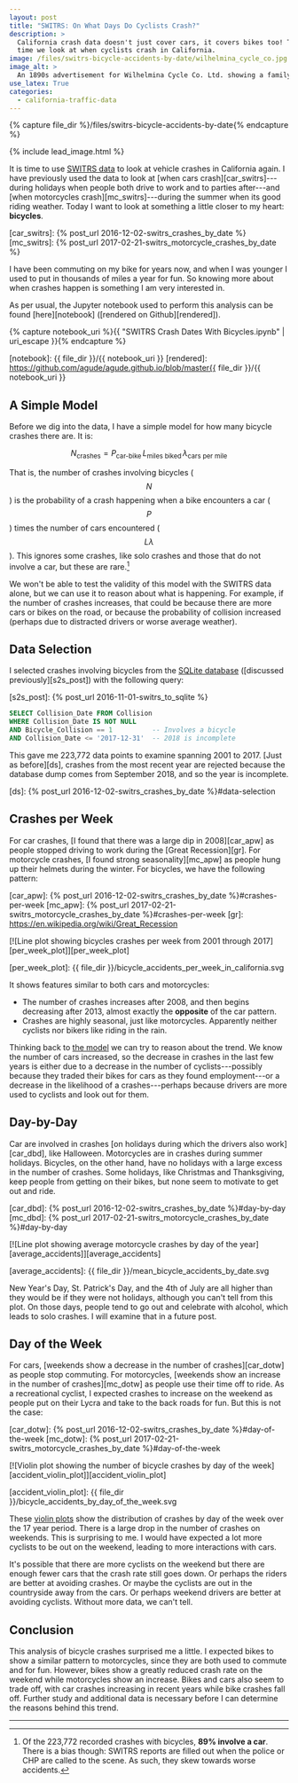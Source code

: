 ```yaml
---
layout: post
title: "SWITRS: On What Days Do Cyclists Crash?"
description: >
  California crash data doesn't just cover cars, it covers bikes too! This
  time we look at when cyclists crash in California.
image: /files/switrs-bicycle-accidents-by-date/wilhelmina_cycle_co.jpg
image_alt: >
  An 1890s advertisement for Wilhelmina Cycle Co. Ltd. showing a family on bicycles.
use_latex: True
categories: 
  - california-traffic-data 
---
```


{% capture file_dir %}/files/switrs-bicycle-accidents-by-date{% endcapture %}

{% include lead_image.html %}

It is time to use [SWITRS data][switrs] to look at vehicle crashes in
California again. I have previously used the data to look at [when cars
crash][car_switrs]---during holidays when people both drive to work and to
parties after---and [when motorcycles crash][mc_switrs]---during the summer
when its good riding weather. Today I want to look at something a little
closer to my heart: **bicycles**.

[switrs]: http://iswitrs.chp.ca.gov/Reports/jsp/userLogin.jsp
[car_switrs]: {% post_url 2016-12-02-switrs_crashes_by_date %}
[mc_switrs]: {% post_url 2017-02-21-switrs_motorcycle_crashes_by_date %}

I have been commuting on my bike for years now, and when I was younger I used
to put in thousands of miles a year for fun. So knowing more about when
crashes happen is something I am very interested in.

As per usual, the Jupyter notebook used to perform this analysis can be found
[here][notebook] ([rendered on Github][rendered]).

{% capture notebook_uri %}{{ "SWITRS Crash Dates With Bicycles.ipynb" | uri_escape }}{% endcapture %} 

[notebook]: {{ file_dir }}/{{ notebook_uri }}
[rendered]: https://github.com/agude/agude.github.io/blob/master{{ file_dir }}/{{ notebook_uri }}

## A Simple Model

Before we dig into the data, I have a simple model for how many bicycle
crashes there are. It is:

$$ N_{\textrm{crashes}} = P_{\textrm{car-bike}} \, L_{\textrm{miles biked}} \, \lambda_{\textrm{cars per mile}} $$

That is, the number of crashes involving bicycles ($$N$$) is the probability
of a crash happening when a bike encounters a car ($$P$$) times the number of
cars encountered ($$L \lambda$$). This ignores some crashes, like solo crashes
and those that do not involve a car, but these are rare.[^1]

We won't be able to test the validity of this model with the SWITRS data
alone, but we can use it to reason about what is happening. For example, if
the number of crashes increases, that could be because there are more cars or
bikes on the road, or because the probability of collision increased (perhaps
due to distracted drivers or worse average weather).

## Data Selection

I selected crashes involving bicycles from the [SQLite database][s2s]
([discussed previously][s2s_post]) with the following query:

[s2s]: https://github.com/agude/SWITRS-to-SQLite
[s2s_post]: {% post_url 2016-11-01-switrs_to_sqlite %}

```sql
SELECT Collision_Date FROM Collision
WHERE Collision_Date IS NOT NULL
AND Bicycle_Collision == 1          -- Involves a bicycle
AND Collision_Date <= '2017-12-31'  -- 2018 is incomplete
```

This gave me 223,772 data points to examine spanning 2001 to 2017. [Just as
before][ds], crashes from the most recent year are rejected because the
database dump comes from September 2018, and so the year is incomplete.

[ds]: {% post_url 2016-12-02-switrs_crashes_by_date %}#data-selection

## Crashes per Week

For car crashes, [I found that there was a large dip in 2008][car_apw] as
people stopped driving to work during the [Great Recession][gr]. For
motorcycle crashes, [I found strong seasonality][mc_apw] as people hung up
their helmets during the winter. For bicycles, we have the following pattern:

[car_apw]: {% post_url 2016-12-02-switrs_crashes_by_date %}#crashes-per-week
[mc_apw]: {% post_url 2017-02-21-switrs_motorcycle_crashes_by_date %}#crashes-per-week
[gr]: https://en.wikipedia.org/wiki/Great_Recession

[![Line plot showing bicycles crashes per week from 2001 through
2017][per_week_plot]][per_week_plot]

[per_week_plot]: {{ file_dir }}/bicycle_accidents_per_week_in_california.svg

It shows features similar to both cars and motorcycles:

- The number of crashes increases after 2008, and then begins decreasing after
  2013, almost exactly the **opposite** of the car pattern.
- Crashes are highly seasonal, just like motorcycles. Apparently neither
  cyclists nor bikers like riding in the rain.

Thinking back to [the model][model] we can try to reason about the trend. We
know the number of cars increased, so the decrease in crashes in the last few
years is either due to a decrease in the  number of cyclists---possibly
because they traded their bikes for cars as they found employment---or a
decrease in the likelihood of a crashes---perhaps because drivers are more
used to cyclists and look out for them.

[model]: #a-simple-model

## Day-by-Day

Car are involved in crashes [on holidays during which the drivers also
work][car_dbd], like Halloween. Motorcycles are in crashes during summer
holidays. Bicycles, on the other hand, have no holidays with a large excess in
the number of crashes. Some holidays, like Christmas and Thanksgiving, keep
people from getting on their bikes, but none seem to motivate to get out and
ride.

[car_dbd]: {% post_url 2016-12-02-switrs_crashes_by_date %}#day-by-day
[mc_dbd]: {% post_url 2017-02-21-switrs_motorcycle_crashes_by_date %}#day-by-day

[![Line plot showing average motorcycle crashes by day of the
year][average_accidents]][average_accidents]

[average_accidents]: {{ file_dir }}/mean_bicycle_accidents_by_date.svg

New Year's Day, St. Patrick's Day, and the 4th of July are all higher than
they would be if they were not holidays, although you can't tell from this
plot. On those days, people tend to go out and celebrate with alcohol, which
leads to solo crashes. I will examine that in a future post.

## Day of the Week

For cars, [weekends show a decrease in the number of crashes][car_dotw] as
people stop commuting. For motorcycles, [weekends show an increase in the
number of crashes][mc_dotw] as people use their time off to ride. As a
recreational cyclist, I expected crashes to increase on the weekend as people
put on their Lycra and take to the back roads for fun. But this is not the
case:

[car_dotw]: {% post_url 2016-12-02-switrs_crashes_by_date %}#day-of-the-week
[mc_dotw]: {% post_url 2017-02-21-switrs_motorcycle_crashes_by_date %}#day-of-the-week

[![Violin plot showing the number of bicycle crashes by day of the
week][accident_violin_plot]][accident_violin_plot]

[accident_violin_plot]: {{ file_dir }}/bicycle_accidents_by_day_of_the_week.svg

These [violin plots][violin] show the distribution of crashes by day of the
week over the 17 year period. There is a large drop in the number of crashes
on weekends. This is surprising to me. I would have expected a lot more
cyclists to be out on the weekend, leading to more interactions with cars.

It's possible that there are more cyclists on the weekend but there are enough
fewer cars that the crash rate still goes down. Or perhaps the riders are
better at avoiding crashes. Or maybe the cyclists are out in the countryside
away from the cars. Or perhaps weekend drivers are better at avoiding
cyclists. Without more data, we can't tell.

[violin]: https://en.wikipedia.org/wiki/Violin_plot

## Conclusion

This analysis of bicycle crashes surprised me a little. I expected bikes to
show a similar pattern to motorcycles, since they are both used to commute and
for fun. However, bikes show a greatly reduced crash rate on the weekend while
motorcycles show an increase. Bikes and cars also seem to trade off, with car
crashes increasing in recent years while bike crashes fall off. Further study
and additional data is necessary before I can determine the reasons behind
this trend.

---

[^1]: Of the 223,772 recorded crashes with bicycles, **89% involve a car**. There is a bias though: SWITRS reports are filled out when the police or CHP are called to the scene. As such, they skew towards worse accidents.
